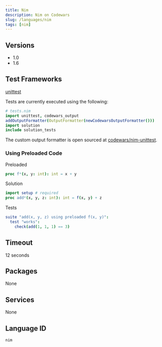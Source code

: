 ```yaml
---
title: Nim
description: Nim on Codewars
slug: /languages/nim
tags: [nim]
---
```



## Versions

- 1.0
- 1.6

## Test Frameworks

[unittest](https://nim-lang.org/docs/unittest.html)

Tests are currently executed using the following:
```nim
# tests.nim
import unittest, codewars_output
addOutputFormatter(OutputFormatter(newCodewarsOutputFormatter()))
import solution
include solution_tests
```

The custom output formatter is open sourced at [codewars/nim-unittest](https://github.com/codewars/nim-unittest).

### Using Preloaded Code

Preloaded
```nim
proc f*(x, y: int): int = x + y
```

Solution
```nim
import setup # required
proc add*(x, y, z: int): int = f(x, y) + z
```

Tests
```nim
suite "add(x, y, z) using preloaded f(x, y)":
  test "works":
    check(add(1, 1, 1) == 3)
```

## Timeout
12 seconds
## Packages
None
## Services
None
## Language ID
`nim`
